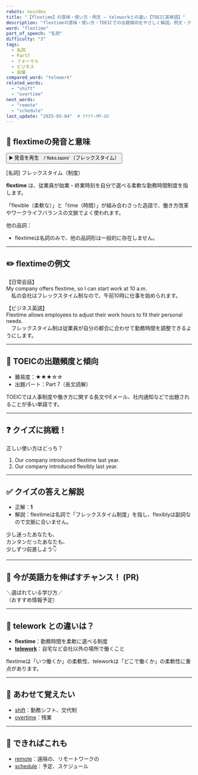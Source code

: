 ```yaml
---
robots: noindex
title: "【flextime】の意味・使い方・例文 ― teleworkとの違い【TOEIC英単語】"
description: "flextimeの意味・使い方・TOEICでの出題傾向をやさしく解説。例文・クイズ付きでteleworkとの違いもわかりやすく学べます。"
word: "flextime"
part_of_speech: "名詞"
difficulty: "3"
tags:
  - 名詞
  - Part7
  - フォーマル
  - ビジネス
  - 会議
compared_word: "telework"
related_words:
  - "shift"
  - "overtime"
next_words:
  - "remote"
  - "schedule"
last_update: "2025-05-04"  # YYYY-MM-DD
---
```


## 🔰 flextimeの発音と意味

<button class="play-audio" onclick="playTTS('flextime')">
  <span class="play-audio-main">
    ▶️ 発音を再生　/ˈflɛks.taɪm/
  </span>
  <span class="play-audio-sub">
    （フレックスタイム）
  </span>
</button>

[名詞] フレックスタイム（制度）

**flextime** は、従業員が始業・終業時刻を自分で選べる柔軟な勤務時間制度を指します。

「flexible（柔軟な）」と「time（時間）」が組み合わさった造語で、働き方改革やワークライフバランスの文脈でよく使われます。

他の品詞：  
- flextimeは名詞のみで、他の品詞形は一般的に存在しません。

---

## ✏️ flextimeの例文

【日常会話】  
My company offers flextime, so I can start work at 10 a.m.  
　私の会社はフレックスタイム制なので、午前10時に仕事を始められます。

【ビジネス英語】  
Flextime allows employees to adjust their work hours to fit their personal needs.  
　フレックスタイム制は従業員が自分の都合に合わせて勤務時間を調整できるようにします。

---

## 🎯 TOEICの出題頻度と傾向

- 難易度：★★★☆☆
- 出題パート：Part 7（長文読解）

TOEICでは人事制度や働き方に関する長文やEメール、社内通知などで出題されることが多い単語です。

---

## ❓ クイズに挑戦！

正しい使い方はどっち？

1. Our company introduced flextime last year.  
2. Our company introduced flexibly last year.

---

## ✅ クイズの答えと解説

- 正解：**1**
- 解説：flextimeは名詞で「フレックスタイム制度」を指し、flexiblyは副詞なので文脈に合いません。

少し迷ったあなたも、  
カンタンだったあなたも、  
少しずつ前進しよう👇️

---

## 🚀 今が英語力を伸ばすチャンス！ (PR)

<div class="info-center">
＼選ばれている学び方／<br>  
（おすすめ情報予定）
</div>

---

## 🤔  telework との違いは？

- **flextime**：勤務時間を柔軟に選べる制度
- **[telework](/word/telework/)**：自宅など会社以外の場所で働くこと

flextimeは「いつ働くか」の柔軟性、teleworkは「どこで働くか」の柔軟性に重点があります。

---

## 🧩 あわせて覚えたい

- [shift](/word/shift/)：勤務シフト、交代制
- [overtime](/word/overtime/)：残業

---

## 📖 できればこれも

- [remote](/word/remote/)：遠隔の、リモートワークの
- [schedule](/word/schedule/)：予定、スケジュール

<!-- cvid: aid05_bid31 -->
